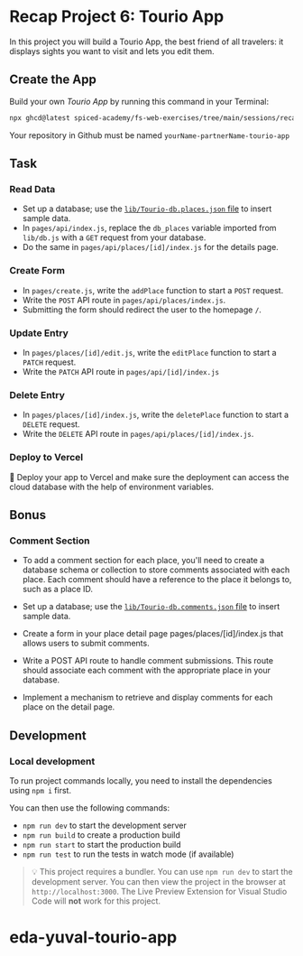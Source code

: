 # Recap Project 6: Tourio App

In this project you will build a Tourio App, the best friend of all travelers: it displays sights you want to visit and lets you edit them.

## Create the App

Build your own _Tourio App_ by running this command in your Terminal:

```bash
npx ghcd@latest spiced-academy/fs-web-exercises/tree/main/sessions/recap-project-6/tourio-app
```

Your repository in Github must be named `yourName-partnerName-tourio-app`

## Task

### Read Data

- Set up a database; use the [`lib/Tourio-db.places.json` file](lib/Tourio-db.places.json) to insert sample data.
- In `pages/api/index.js`, replace the `db_places` variable imported from `lib/db.js` with a `GET` request from your database.
- Do the same in `pages/api/places/[id]/index.js` for the details page.

### Create Form

- In `pages/create.js`, write the `addPlace` function to start a `POST` request.
- Write the `POST` API route in `pages/api/places/index.js`.
- Submitting the form should redirect the user to the homepage `/`.

### Update Entry

- In `pages/places/[id]/edit.js`, write the `editPlace` function to start a `PATCH` request.
- Write the `PATCH` API route in `pages/api/[id]/index.js`

### Delete Entry

- In `pages/places/[id]/index.js`, write the `deletePlace` function to start a `DELETE` request.
- Write the `DELETE` API route in `pages/api/places/[id]/index.js`.

### Deploy to Vercel

🚀 Deploy your app to Vercel and make sure the deployment can access the cloud database with the help of environment variables.

## Bonus

### Comment Section

- To add a comment section for each place, you'll need to create a database schema or collection to store comments associated with each place. Each comment should have a reference to the place it belongs to, such as a place ID.

- Set up a database; use the [`lib/Tourio-db.comments.json` file](lib/Tourio-db.comments.json) to insert sample data.

- Create a form in your place detail page pages/places/[id]/index.js that allows users to submit comments.

- Write a POST API route to handle comment submissions. This route should associate each comment with the appropriate place in your database.

- Implement a mechanism to retrieve and display comments for each place on the detail page.

## Development

### Local development

To run project commands locally, you need to install the dependencies using `npm i` first.

You can then use the following commands:

- `npm run dev` to start the development server
- `npm run build` to create a production build
- `npm run start` to start the production build
- `npm run test` to run the tests in watch mode (if available)

> 💡 This project requires a bundler. You can use `npm run dev` to start the development server. You can then view the project in the browser at `http://localhost:3000`. The Live Preview Extension for Visual Studio Code will **not** work for this project.
# eda-yuval-tourio-app
